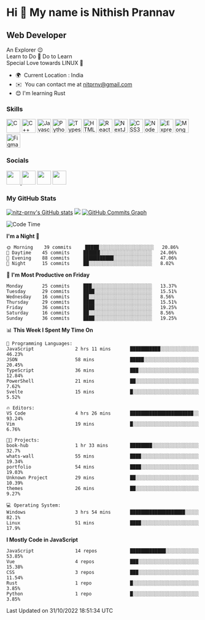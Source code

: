 Hi 👋 My name is Nithish Prannav
================================

Web Developer
-------------

An Explorer 😉 <br/>
Learn to Do 🔁 Do to Learn  <br/>
Special Love towards LINUX 💝

*   🌍  Current Location : India
*   ✉️  You can contact me at [nitprnv@gmail.com](mailto:nitprnv@gmail.com)
*   😊  I'm learning Rust
### Skills
<p align="left">
    <a href="https://docs.microsoft.com/en-us/cpp/?view=msvc-170" target="_blank" rel="noreferrer"><img src="https://raw.githubusercontent.com/danielcranney/readme-generator/main/public/icons/skills/c-colored.svg" width="36" height="36" alt="C" /></a>
     <a href="https://docs.microsoft.com/en-us/cpp/?view=msvc-170" target="_blank" rel="noreferrer"><img src="https://raw.githubusercontent.com/danielcranney/readme-generator/main/public/icons/skills/cplusplus-colored.svg" width="36" height="36" alt="C++" /></a>
     <a href="https://developer.mozilla.org/en-US/docs/Web/JavaScript" target="_blank" rel="noreferrer"><img src="https://raw.githubusercontent.com/danielcranney/readme-generator/main/public/icons/skills/javascript-colored.svg" width="36" height="36" alt="Javascript" /></a>
     <a href="https://www.python.org/" target="_blank" rel="noreferrer"><img src="https://raw.githubusercontent.com/danielcranney/readme-generator/main/public/icons/skills/python-colored.svg" width="36" height="36" alt="Python" /></a>
     <a href="https://www.typescriptlang.org/" target="_blank" rel="noreferrer"><img src="https://raw.githubusercontent.com/danielcranney/readme-generator/main/public/icons/skills/typescript-colored.svg" width="36" height="36" alt="Typescript" /></a>
     <a href="https://developer.mozilla.org/en-US/docs/Glossary/HTML5" target="_blank" rel="noreferrer"><img src="https://raw.githubusercontent.com/danielcranney/readme-generator/main/public/icons/skills/html5-colored.svg" width="36" height="36" alt="HTML5" /></a>
     <a href="https://reactjs.org/" target="_blank" rel="noreferrer"><img src="https://raw.githubusercontent.com/danielcranney/readme-generator/main/public/icons/skills/react-colored.svg" width="36" height="36" alt="React" /></a>
     <a href="https://nextjs.org/docs" target="_blank" rel="noreferrer"><img src="https://raw.githubusercontent.com/danielcranney/readme-generator/main/public/icons/skills/nextjs-colored-dark.svg" width="36" height="36" alt="NextJs" /></a>
     <a href="https://www.w3.org/TR/CSS/#css" target="_blank" rel="noreferrer"><img src="https://raw.githubusercontent.com/danielcranney/readme-generator/main/public/icons/skills/css3-colored.svg" width="36" height="36" alt="CSS3" /></a>
     <a href="https://nodejs.org/en/" target="_blank" rel="noreferrer"><img src="https://raw.githubusercontent.com/danielcranney/readme-generator/main/public/icons/skills/nodejs-colored.svg" width="36" height="36" alt="NodeJS" /></a>
     <a href="https://expressjs.com/" target="_blank" rel="noreferrer"><img src="https://raw.githubusercontent.com/danielcranney/readme-generator/main/public/icons/skills/express-colored-dark.svg" width="36" height="36" alt="Express" /></a>
     <a href="https://www.mongodb.com/" target="_blank" rel="noreferrer"><img src="https://raw.githubusercontent.com/danielcranney/readme-generator/main/public/icons/skills/mongodb-colored.svg" width="36" height="36" alt="MongoDB" /></a>
     <a href="https://www.figma.com/" target="_blank" rel="noreferrer"><img src="https://raw.githubusercontent.com/danielcranney/readme-generator/main/public/icons/skills/figma-colored.svg" width="36" height="36" alt="Figma" /></a>
</p>

### Socials            
<p align="left">
    <a href="https://www.github.com/nitz-prnv" target="_blank" rel="noreferrer"><img src="https://raw.githubusercontent.com/danielcranney/readme-generator/main/public/icons/socials/github-dark.svg" width="36" height="36" />
    </a>   
    <a href="http://www.instagram.com/rex_incognito" target="_blank" rel="noreferrer"><img src="https://raw.githubusercontent.com/danielcranney/readme-generator/main/public/icons/socials/instagram.svg" width="36" height="36" /></a>     
    <a href="https://www.linkedin.com/in/nitprnv" target="_blank" rel="noreferrer"><img src="https://raw.githubusercontent.com/danielcranney/readme-generator/main/public/icons/socials/linkedin.svg" width="36" height="36" /></a> 
    <a href="https://www.twitter.com/nitprnv" target="_blank" rel="noreferrer"><img src="https://raw.githubusercontent.com/danielcranney/readme-generator/main/public/icons/socials/twitter.svg" width="36" height="36" /></a>
</p>
    
### My GitHub Stats
<a href="http://www.github.com/nitz-prnv"><img src="https://github-readme-stats.vercel.app/api?username=nitz-prnv&show_icons=true&hide=&count_private=true&title_color=ef4444&text_color=ffffff&icon_color=ef4444&bg_color=171717&hide_border=true&show_icons=true" alt="nitz-prnv's GitHub stats" /></a>
<a
 href="http://www.github.com/nitz-prnv">
 <img src="https://github-readme-streak-stats.herokuapp.com/?user=nitz-prnv&stroke=ffffff&background=171717&ring=ef4444&fire=ef4444&currStreakNum=ffffff&currStreakLabel=ef4444&sideNums=ffffff&sideLabels=ffffff&dates=ffffff&hide_border=true" /></a>
 <a
 href="http://www.github.com/nitz-prnv">
 <img src="https://activity-graph.herokuapp.com/graph?username=nitz-prnv&bg_color=171717&color=ffffff&line=ef4444&point=ffffff&area_color=171717&area=true&hide_border=true&custom_title=GitHub%20Commits%20Graph" alt="GitHub Commits Graph" /></a>
 
 
<!--START_SECTION:waka-->
![Code Time](http://img.shields.io/badge/Code%20Time-57%20hrs%204%20mins-blue)

**I'm a Night 🦉** 

```text
🌞 Morning    39 commits     █████░░░░░░░░░░░░░░░░░░░░   20.86% 
🌆 Daytime    45 commits     ██████░░░░░░░░░░░░░░░░░░░   24.06% 
🌃 Evening    88 commits     ███████████░░░░░░░░░░░░░░   47.06% 
🌙 Night      15 commits     ██░░░░░░░░░░░░░░░░░░░░░░░   8.02%

```
📅 **I'm Most Productive on Friday** 

```text
Monday       25 commits     ███░░░░░░░░░░░░░░░░░░░░░░   13.37% 
Tuesday      29 commits     ████░░░░░░░░░░░░░░░░░░░░░   15.51% 
Wednesday    16 commits     ██░░░░░░░░░░░░░░░░░░░░░░░   8.56% 
Thursday     29 commits     ████░░░░░░░░░░░░░░░░░░░░░   15.51% 
Friday       36 commits     ████░░░░░░░░░░░░░░░░░░░░░   19.25% 
Saturday     16 commits     ██░░░░░░░░░░░░░░░░░░░░░░░   8.56% 
Sunday       36 commits     ████░░░░░░░░░░░░░░░░░░░░░   19.25%

```


📊 **This Week I Spent My Time On** 

```text
💬 Programming Languages: 
JavaScript               2 hrs 11 mins       ███████████░░░░░░░░░░░░░░   46.23% 
JSON                     58 mins             █████░░░░░░░░░░░░░░░░░░░░   20.45% 
TypeScript               36 mins             ███░░░░░░░░░░░░░░░░░░░░░░   12.84% 
PowerShell               21 mins             ██░░░░░░░░░░░░░░░░░░░░░░░   7.62% 
Svelte                   15 mins             █░░░░░░░░░░░░░░░░░░░░░░░░   5.52%

🔥 Editors: 
VS Code                  4 hrs 26 mins       ███████████████████████░░   93.24% 
Vim                      19 mins             █░░░░░░░░░░░░░░░░░░░░░░░░   6.76%

🐱‍💻 Projects: 
book-hub                 1 hr 33 mins        ████████░░░░░░░░░░░░░░░░░   32.7% 
whats-wall               55 mins             ████░░░░░░░░░░░░░░░░░░░░░   19.34% 
portfolio                54 mins             ████░░░░░░░░░░░░░░░░░░░░░   19.03% 
Unknown Project          29 mins             ██░░░░░░░░░░░░░░░░░░░░░░░   10.39% 
themes                   26 mins             ██░░░░░░░░░░░░░░░░░░░░░░░   9.27%

💻 Operating System: 
Windows                  3 hrs 54 mins       ████████████████████░░░░░   82.1% 
Linux                    51 mins             ████░░░░░░░░░░░░░░░░░░░░░   17.9%

```

**I Mostly Code in JavaScript** 

```text
JavaScript               14 repos            █████████████░░░░░░░░░░░░   53.85% 
Vue                      4 repos             ███░░░░░░░░░░░░░░░░░░░░░░   15.38% 
CSS                      3 repos             ███░░░░░░░░░░░░░░░░░░░░░░   11.54% 
Rust                     1 repo              █░░░░░░░░░░░░░░░░░░░░░░░░   3.85% 
Python                   1 repo              █░░░░░░░░░░░░░░░░░░░░░░░░   3.85%

```



 Last Updated on 31/10/2022 18:51:34 UTC
<!--END_SECTION:waka-->

